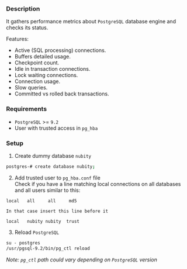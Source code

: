 ### Description

It gathers performance metrics about `PostgreSQL` database engine and checks its status.

Features:

*   Active (SQL processing) connections.
*   Buffers detailed usage.
*   Checkpoint count.
*   Idle in transaction connections.
*   Lock waiting connections.
*   Connection usage.
*   Slow queries.
*   Committed vs rolled back transactions.

### Requirements

*   `PostgreSQL` >= `9.2`
*   User with trusted access in `pg_hba`

### Setup

1.  Create dummy database `nubity`
```bash
postgres-# create database nubity;
```

2.  Add trusted user to `pg_hba.conf` file  
    Check if you have a line matching local connections on all databases and all users similar to this:
```
local   all     all     md5
```

    In that case insert this line before it
```
local   nubity nubity  trust
```

3.  Reload `PostgreSQL`
```bash
su - postgres
/usr/pgsql-9.2/bin/pg_ctl reload
```
_Note: `pg_ctl` path could vary depending on `PostgreSQL` version_
